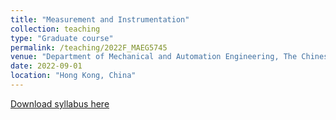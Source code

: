 ```yaml
---
title: "Measurement and Instrumentation"
collection: teaching
type: "Graduate course"
permalink: /teaching/2022F_MAEG5745
venue: "Department of Mechanical and Automation Engineering, The Chinese University of Hong Kong"
date: 2022-09-01
location: "Hong Kong, China"
---
```

[Download syllabus here](http://Liuchao-JIN.github.io/files/teaching/2022F_MAEG5745.pdf)
